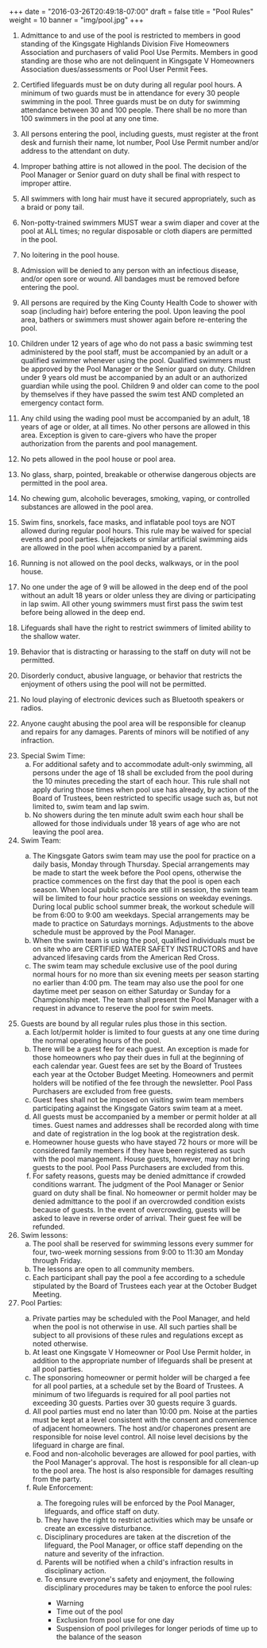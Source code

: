 +++
date = "2016-03-26T20:49:18-07:00"
draft = false
title = "Pool Rules"
weight = 10
banner = "img/pool.jpg"
+++

<ol>
<li><p>Admittance to and use of the pool is restricted to members in good standing of the Kingsgate Highlands Division Five Homeowners Association and purchasers of valid Pool Use Permits. Members in good standing are those who are not delinquent in Kingsgate V Homeowners Association dues/assessments or Pool User Permit Fees.</p></li>

<li><p>Certified lifeguards must be on duty during all regular pool hours. A minimum of two guards must be in attendance for every 30 people swimming in the pool. Three guards must be on duty for swimming attendance between 30 and 100 people. There shall be no more than 100 swimmers in the pool at any one time.</p></li>

<li><p>All persons entering the pool, including guests, must register at the front desk and furnish their name, lot number, Pool Use Permit number and/or address to the attendant on duty.</p></li>

<li><p>Improper bathing attire is not allowed in the pool. The decision of the Pool Manager or Senior guard on duty shall be final with respect to improper attire.</p></li>

<li><p>All swimmers with long hair must have it secured appropriately, such as a braid or pony tail.  </p></li>

<li><p>Non-potty-trained swimmers MUST wear a swim diaper and cover at the pool at ALL times; no regular disposable or cloth diapers are permitted in the pool.</p></li>

<li><p>No loitering in the pool house.</p></li>

<li><p>Admission will be denied to any person with an infectious disease, and/or open sore or wound. All bandages must be removed before entering the pool.</p></li>

<li><p>All persons are required by the King County Health Code to shower with soap (including hair) before entering the pool. Upon leaving the pool area, bathers or swimmers must shower again before re-entering the pool.</p></li>

<li><p>Children under 12 years of age who do not pass a basic swimming test administered by the pool staff, must be accompanied by an adult or a qualified swimmer whenever using the pool. Qualified swimmers must be approved by the Pool Manager or the Senior guard on duty. Children under 9 years old must be accompanied by an adult or an authorized guardian while using the pool. Children 9 and older can come to the pool by themselves if they have passed the swim test AND completed an emergency contact form.</p></li>

<li><p>Any child using the wading pool must be accompanied by an adult, 18 years of age or older, at all times. No other persons are allowed in this area. Exception is given to care-givers who have the proper authorization from the parents and pool management.</p></li>

<li><p>No pets allowed in the pool house or pool area.</p></li>

<li><p>No glass, sharp, pointed, breakable or otherwise dangerous objects are permitted in the pool area.</p></li>

<li><p>No chewing gum, alcoholic beverages, smoking, vaping, or controlled substances are allowed in the pool area.</p></li>

<li><p>Swim fins, snorkels, face masks, and inflatable pool toys are NOT allowed during regular pool hours.  This rule may be waived for special events and pool parties. Lifejackets or similar artificial swimming aids are allowed in the pool when accompanied by a parent.</p></li>

<li><p>Running is not allowed on the pool decks, walkways, or in the pool house.</p></li>

<li><p>No one under the age of 9 will be allowed in the deep end of the pool without an adult 18 years or older unless they are diving or participating in lap swim. All other young swimmers must first pass the swim test before being allowed in the deep end.</p></li>

<li><p>Lifeguards shall have the right to restrict swimmers of limited ability to the shallow water.</p></li>

<li><p>Behavior that is distracting or harassing to the staff on duty will not be permitted.</p></li>

<li><p>Disorderly conduct, abusive language, or behavior that restricts the enjoyment of others using the pool will not be permitted.</p></li>

<li><p>No loud playing of electronic devices such as Bluetooth speakers or radios.</p></li>

<li><p>Anyone caught abusing the pool area will be responsible for cleanup and repairs for any damages.  Parents of minors will be notified of any infraction.</p></li>

<li>Special Swim Time:
<ol type="a">
    <li>For additional safety and to accommodate adult-only swimming, all persons under the age of 18 shall be excluded from the pool during the 10 minutes preceding the start of each hour. This rule shall not apply during those times when pool use has already, by action of the Board of Trustees, been restricted to specific usage such as, but not limited to, swim team and lap swim.</li>
    <li>No showers during the ten minute adult swim each hour shall be allowed for those individuals under 18 years of age who are not leaving the pool area.</li>
</ol>

<li>Swim Team:
<p><ol type="a">
    <li>The Kingsgate Gators swim team may use the pool for practice on a daily basis, Monday through Thursday. Special arrangements may be made to start the week before the Pool opens, otherwise the practice commences on the first day that the pool is open each season. When local public schools are still in session, the swim team will be limited to four hour practice sessions on weekday evenings. During local public school summer break, the workout schedule will be from 6:00 to 9:00 am weekdays. Special arrangements may be made to practice on Saturdays mornings.  Adjustments to the above schedule must be approved by the Pool Manager.</li>
    <li>When the swim team is using the pool, qualified individuals must be on site who are CERTIFIED WATER SAFETY INSTRUCTORS and have advanced lifesaving cards from the American Red Cross. </li>
    <li>The swim team may schedule exclusive use of the pool during normal hours for no more than six evening meets per season starting no earlier than 4:00 pm. The team may also use the pool for one daytime meet per season on either Saturday or Sunday for a Championship meet. The team shall present the Pool Manager with a request in advance to reserve the pool for swim meets.</li>
</ol></p>
</li>

<li>Guests are bound by all regular rules plus those in this section.
<ol type="a">
    <li>Each lot/permit holder is limited to four guests at any one time during the normal operating hours of the pool.</li>
    <li>There will be a guest fee for each guest. An exception is made for those homeowners who pay their dues in full at the beginning of each calendar year. Guest fees are set by the Board of Trustees each year at the October Budget Meeting. Homeowners and permit holders will be notified of the fee through the newsletter. Pool Pass Purchasers are excluded from free guests.</li>
    <li>Guest fees shall not be imposed on visiting swim team members participating against the Kingsgate Gators swim team at a meet.</li>
    <li>All guests must be accompanied by a member or permit holder at all times. Guest names and addresses shall be recorded along with time and date of registration in the log book at the registration desk.</li>
    <li>Homeowner house guests who have stayed 72 hours or more will be considered family members if they have been registered as such with the pool management. House guests, however, may not bring guests to the pool. Pool Pass Purchasers are excluded from this.</li>
    <li>For safety reasons, guests may be denied admittance if crowded conditions warrant. The judgment of the Pool Manager or Senior guard on duty shall be final. No homeowner or permit holder may be denied admittance to the pool if an overcrowded condition exists because of guests. In the event of overcrowding, guests will be asked to leave in reverse order of arrival. Their guest fee will be refunded.</li>
</ol>
</li>

<li>Swim lessons:
<ol type="a">
    <li>The pool shall be reserved for swimming lessons every summer for four, two-week morning sessions from 9:00 to 11:30 am Monday through Friday.
    <li>The lessons are open to all community members.</li>
    <li>Each participant shall pay the pool a fee according to a schedule stipulated by the Board of Trustees each year at the October Budget Meeting.</li>
</ol>
</li>

<li>Pool Parties:</li>
<p><ol type="a">
    <li>Private parties may be scheduled with the Pool Manager, and held when the pool is not otherwise in use. All such parties shall be subject to all provisions of these rules and regulations except as noted otherwise.</li>
    <li>At least one Kingsgate V Homeowner or Pool Use Permit holder, in addition to the appropriate number of lifeguards shall be present at all pool parties.</li>
    <li>The sponsoring homeowner or permit holder will be charged a fee for all pool parties, at a schedule set by the Board of Trustees. A minimum of two lifeguards is required for all pool parties not exceeding 30 guests. Parties over 30 guests require 3 guards.</li>
    <li>All pool parties must end no later than 10:00 pm. Noise at the parties must be kept at a level consistent with the consent and convenience of adjacent homeowners. The host and/or chaperones present are responsible for noise level control. All noise level decisions by the lifeguard in charge are final.</li>
    <li>Food and non-alcoholic beverages are allowed for pool parties, with the Pool Manager's approval. The host is responsible for all clean-up to the pool area. The host is also responsible for damages resulting from the party.</li>
</li>

<li>Rule Enforcement:</li>
<p><ol type="a">
    <li>The foregoing rules will be enforced by the Pool Manager, lifeguards, and office staff on duty.</li>
    <li>They have the right to restrict activities which may be unsafe or create an excessive disturbance.</li>
    <li>Disciplinary procedures are taken at the discretion of the lifeguard, the Pool Manager, or office staff depending on the nature and severity of the infraction.</li>
    <li>Parents will be notified when a child's infraction results in disciplinary action.</li>
    <li>To ensure everyone's safety and enjoyment, the following disciplinary procedures may be taken to enforce the pool rules:</li>
    <ul>
        <li>Warning</li>
        <li>Time out of the pool</li>
        <li>Exclusion from pool use for one day</li>
        <li>Suspension of pool privileges for longer periods of time up to the balance of the season</li>
    </ul>
</ol>
</ol></p>

